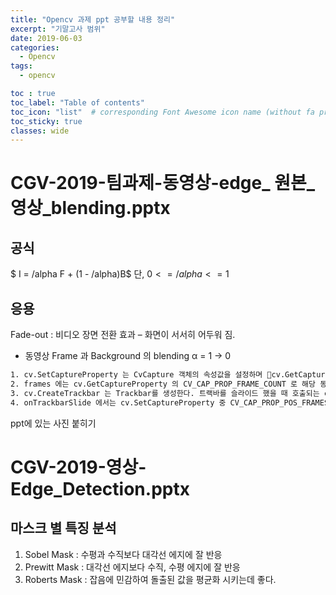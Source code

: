 ```yaml
---
title: "Opencv 과제 ppt 공부할 내용 정리"
excerpt: "기말고사 범위"
date: 2019-06-03
categories:
  - Opencv
tags:
  - opencv

toc : true
toc_label: "Table of contents"
toc_icon: "list"  # corresponding Font Awesome icon name (without fa prefix)
toc_sticky: true
classes: wide  
---
```


# CGV-2019-팀과제-동영상-edge_ 원본_영상_blending.pptx

## 공식
$ I = /alpha F + (1 - /alpha)B$ 단, $0<= /alpha <= 1$  

## 응용
Fade-out : 비디오 장면 전환 효과 – 화면이 서서히 어두워 짐.  
- 동영상 Frame 과 Background 의 blending α = 1 -> 0  

```txt
1. cv.SetCaptureProperty 는 CvCapture 객체의 속성값을 설정하며 cv.GetCaptureProperty 는 CvCapture 객체의 속성값을 가져온다.   
2. frames 에는 cv.GetCaptureProperty 의 CV_CAP_PROP_FRAME_COUNT 로 해당 동영상의 전체 Frame 수를 가져 온다. 이 값은 Trackbar를 초기화 할때 이용된다.  
3. cv.CreateTrackbar 는 Trackbar를 생성한다. 트랙바를 슬라이드 했을 때 호출되는 callback 함수  onTrackbarSlide 은 컨트롤 정보를 담고 있는 32bit 정수값을 인자로 받는다.
4. onTrackbarSlide 에서는 cv.SetCaptureProperty 중 CV_CAP_PROP_POS_FRAMES 속성을 변경하여 프레임의 위치를 변경한다. (CV_CAP_PROP_POS_AVI_RATIO 로 설정하면 전체 동영상 길이에 대한 현재 프레임 위치의 비율로 재생 위치를 변경한다.) 
```

ppt에 있는 사진 붙히기  

# CGV-2019-영상-Edge_Detection.pptx

## 마스크 별 특징 분석

1. Sobel Mask : 수평과 수직보다 대각선 에지에 잘 반응
2. Prewitt Mask : 대각선 에지보다 수직, 수평 에지에 잘 반응
3. Roberts Mask : 잡음에 민감하여 돌출된 값을 평균화 시키는데 좋다.


 

